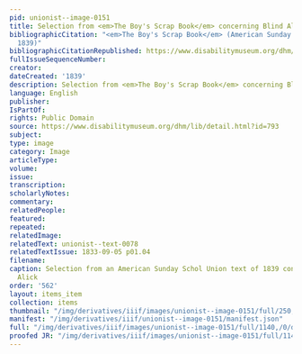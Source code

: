 ```yaml
---
pid: unionist--image-0151
title: Selection from <em>The Boy's Scrap Book</em> concerning Blind Alick
bibliographicCitation: "<em>The Boy's Scrap Book</em> (American Sunday School Union:
  1839)"
bibliographicCitationRepublished: https://www.disabilitymuseum.org/dhm/lib/detail.html?id=793
fullIssueSequenceNumber: 
creator: 
dateCreated: '1839'
description: Selection from <em>The Boy's Scrap Book</em> concerning Blind Alick
language: English
publisher: 
IsPartOf: 
rights: Public Domain
source: https://www.disabilitymuseum.org/dhm/lib/detail.html?id=793
subject: 
type: image
category: Image
articleType: 
volume: 
issue: 
transcription: 
scholarlyNotes: 
commentary: 
relatedPeople: 
featured: 
repeated: 
relatedImage: 
relatedText: unionist--text-0078
relatedTextIssue: 1833-09-05 p01.04
filename: 
caption: Selection from an American Sunday Schol Union text of 1839 concerning Blind
  Alick
order: '562'
layout: items_item
collection: items
thumbnail: "/img/derivatives/iiif/images/unionist--image-0151/full/250,/0/default.jpg"
manifest: "/img/derivatives/iiif/unionist--image-0151/manifest.json"
full: "/img/derivatives/iiif/images/unionist--image-0151/full/1140,/0/default.jpg"
proofed JR: "/img/derivatives/iiif/images/unionist--image-0151/full/1140,/0/default.jpg"
---
```

